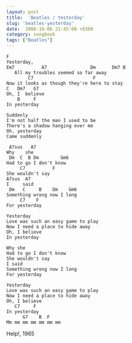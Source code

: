 ```yaml
---
layout: post
title:  'Beatles / Yesterday'
slug: 'beatles-yesterday'
date:  2008-10-06 21:45:00 +0300
category: songbook
tags: ["Beatles"]
---
```


	F
	Yesterday,
	Em7          A7                Dm      Dm7 B
	   All my troubles seemed so far away
	        C7                      F
	Now it looks as though they're here to stay
	C   Dm7   G7
	Oh, I  believe
	    B     F
	In yesterday
	
	Suddenly
	I'm not half the man I used to be
	There's a shadow hanging over me
	Oh, yesterday
	Came suddenly
	
	 A7sus   A7
	Why    she
	 Dm  C  B Dm        Gm6
	Had to go I don't know
	     C7          F
	She wouldn't say
	A7sus  A7
	I     said
	 Dm   C     B    Dm    Gm6
	Something wrong now I long
	     C7    F
	For yesterday
	
	Yesterday
	Love was such an easy game to play
	Now I need a place to hide away
	Oh, I believe
	In yesterday
	
	Why she
	Had to go I don't know
	She wouldn't say
	I said
	Something wrong now I long
	For yesterday
	
	Yesterday
	Love was such an easy game to play
	Now I need a place to hide away
	Oh, I believe
	   C7     F
	In yesterday
	      G7    B  F
	Mm mm mm mm mm mm mm

Help!, 1965

